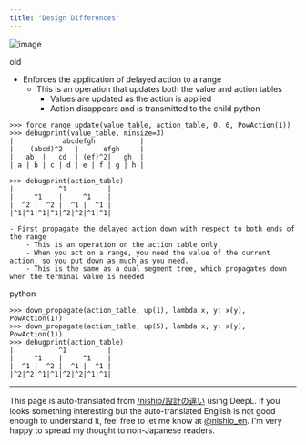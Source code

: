 ```yaml
---
title: "Design Differences"
---
```


![image](https://gyazo.com/b5efdabe825093b38e43f773873a9441/thumb/1000)


old
- Enforces the application of delayed action to a range
    - This is an operation that updates both the value and action tables
        - Values are updated as the action is applied
        - Action disappears and is transmitted to the child
python

```
>>> force_range_update(value_table, action_table, 0, 6, PowAction(1))
>>> debugprint(value_table, minsize=3)
|            abcdefgh           |
|    (abcd)^2   |      efgh     |
|   ab  |   cd  | (ef)^2|   gh  |
| a | b | c | d | e | f | g | h |

>>> debugprint(action_table)
|           ^1          |
|     ^1    |     ^1    |
|  ^2 |  ^2 |  ^1 |  ^1 |
|^1|^1|^1|^1|^2|^2|^1|^1|
```


    - First propagate the delayed action down with respect to both ends of the range
        - This is an operation on the action table only
        - When you act on a range, you need the value of the current action, so you put down as much as you need.
        - This is the same as a dual segment tree, which propagates down when the terminal value is needed
python

```
>>> down_propagate(action_table, up(1), lambda x, y: x(y), PowAction(1))
>>> down_propagate(action_table, up(5), lambda x, y: x(y), PowAction(1))
>>> debugprint(action_table)
|           ^1          |
|     ^1    |     ^1    |
|  ^1 |  ^2 |  ^1 |  ^1 |
|^2|^2|^1|^1|^2|^2|^1|^1|
```


---
This page is auto-translated from [/nishio/設計の違い](https://scrapbox.io/nishio/設計の違い) using DeepL. If you looks something interesting but the auto-translated English is not good enough to understand it, feel free to let me know at [@nishio_en](https://twitter.com/nishio_en). I'm very happy to spread my thought to non-Japanese readers.